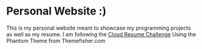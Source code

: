 # Personal Website :)

This is my personal website meant to showcase my programming projects as well as my resume. I am following the [Cloud Resume Challenge](https://github.com/piotr-rzepa/cloud-resume-challenge)
Using the Phantom Theme from Themefisher.com

